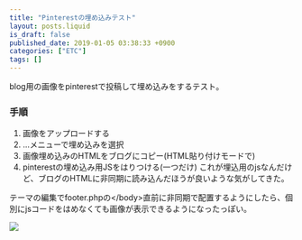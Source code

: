 ```yaml
---
title: "Pinterestの埋め込みテスト"
layout: posts.liquid
is_draft: false
published_date: 2019-01-05 03:38:33 +0900
categories: ["ETC"]
tags: []
---
```


blog用の画像をpinterestで投稿して埋め込みをするテスト。

### 手順
1. 画像をアップロードする
2. ...メニューで埋め込みを選択
3. 画像埋め込みのHTMLをブログにコピー(HTML貼り付けモードで)
4. pinterestの埋め込み用JSをはりつける(一つだけ)
これが埋込用のjsなんだけど、ブログのHTMLに非同期に読み込んだほうが良いような気がしてきた。

テーマの編集でfooter.phpの\</body\>直前に非同期で配置するようにしたら、個別にjsコードをはめなくても画像が表示できるようになったっぽい。

![](/public/images/2019/01/スクリーンショット-2019-01-05-3.35.49-1024x455.png)

